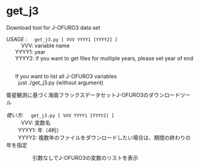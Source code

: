 # get_j3
Download tool for J-OFURO3 data set

 *USAGE :*
     `get_j3.py [ VVV YYYY1 [YYYY2] ]`  
           VVV: variable name  
         YYYY1: year  
         YYYY2: if you want to get files for multiple years, please set year of end        
       
         If you want to list all J-OFURO3 variables  
          just ./get_j3.py (without argument)  
          


衛星観測に基づく海面フラックスデータセットJ-OFURO3のダウンロードツール  

 *使い方:*
     `get_j3.py [ VVV YYYY1 [YYYY2] ]`  
           VVV: 変数名  
         YYYY1: 年（4桁）  
         YYYY2: 複数年のファイルをダウンロードしたい場合は、期間の終わりの年を指定  
          

　　　　　引数なしでJ-OFURO3の変数のリストを表示
